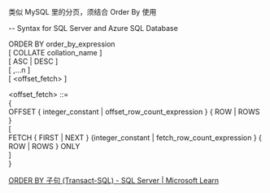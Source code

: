 类似 MySQL 里的分页，须结合 Order By 使用

-- Syntax for SQL Server and Azure SQL Database  
  
ORDER BY order_by_expression  
    [ COLLATE collation_name ]   
    [ ASC | DESC ]   
    [ ,...n ]   
[ <offset_fetch> ]  
  
<offset_fetch> ::=  
{   
    OFFSET { integer_constant | offset_row_count_expression } { ROW | ROWS }  
    [  
      FETCH { FIRST | NEXT } {integer_constant | fetch_row_count_expression } { ROW | ROWS } ONLY  
    ]  
}


[ORDER BY 子句 (Transact-SQL) - SQL Server | Microsoft Learn](https://learn.microsoft.com/zh-cn/sql/t-sql/queries/select-order-by-clause-transact-sql?view=sql-server-ver16)